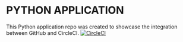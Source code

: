 # PYTHON APPLICATION
This Python application repo was created to showcase the integration between GitHub and CircleCI.
[![CircleCI](https://circleci.com/gh/sememan/hello.svg?style=svg)](https://circleci.com/gh/sememan/hello)